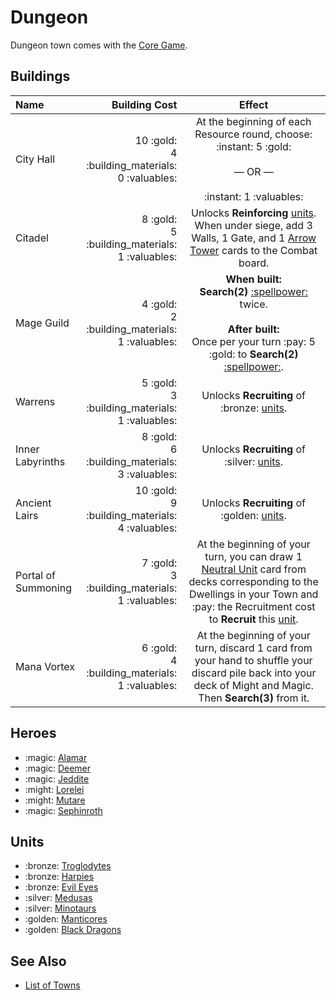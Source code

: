 # Dungeon

Dungeon town comes with the [Core Game](../content.md).


## Buildings

| Name | Building Cost | Effect |
| :--- | ---: | :---: |
| City Hall | 10 :gold:<br>4 :building_materials:<br>0 :valuables: | At the beginning of each Resource round, choose:<br>:instant: 5 :gold:<br><br>— OR —<br><br>:instant: 1 :valuables: |
| Citadel | 8 :gold:<br>5 :building_materials:<br>1 :valuables: | Unlocks **Reinforcing** [units](#units). When under siege, add 3 Walls, 1 Gate, and 1 [Arrow Tower](../units/arrow_tower.md) cards to the Combat board. |
| Mage Guild | 4 :gold:<br>2 :building_materials:<br>1 :valuables: | **When built:**<br>**Search(2)** [:spellpower:](../spells.md) twice.<br><br>**After built:**<br>Once per your turn :pay: 5 :gold: to **Search(2)** [:spellpower:](../spells.md). |
| Warrens | 5 :gold:<br>3 :building_materials:<br>1 :valuables: | Unlocks **Recruiting** of :bronze: [units](#units). |
| Inner Labyrinths | 8 :gold:<br>6 :building_materials:<br>3 :valuables: | Unlocks **Recruiting** of :silver: [units](#units). |
| Ancient Lairs | 10 :gold:<br>9 :building_materials:<br>4 :valuables: | Unlocks **Recruiting** of :golden: [units](#units). |
| Portal of Summoning | 7 :gold:<br>3 :building_materials:<br>1 :valuables: | At the beginning of your turn, you can draw 1 [Neutral Unit](../units.md) card from decks corresponding to the Dwellings in your Town and :pay: the Recruitment cost to **Recruit** this [unit](../units.md). |
| Mana Vortex | 6 :gold:<br>4 :building_materials:<br>1 :valuables: | At the beginning of your turn, discard 1 card from your hand to shuffle your discard pile back into your deck of Might and Magic. Then **Search(3)** from it. |


## Heroes

- :magic: [Alamar](../heroes/alamar.md)
- :magic: [Deemer](../heroes/deemer.md)
- :magic: [Jeddite](../heroes/jeddite.md)
- :might: [Lorelei](../heroes/lorelei.md)
- :might: [Mutare](../heroes/mutare.md)
- :magic: [Sephinroth](../heroes/sephinroth.md)


## Units

- :bronze: [Troglodytes](../units/troglodytes.md)
- :bronze: [Harpies](../units/harpies.md)
- :bronze: [Evil Eyes](../units/evil_eyes.md)
- :silver: [Medusas](../units/medusas.md)
- :silver: [Minotaurs](../units/minotaurs.md)
- :golden: [Manticores](../units/manticores.md)
- :golden: [Black Dragons](../units/black_dragons.md)


## See Also

- [List of Towns](../towns.md)